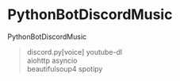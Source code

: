 # PythonBotDiscordMusic
PythonBotDiscordMusic
> discord.py[voice] 
> youtube-dl  
> aiohttp
> asyncio  
> beautifulsoup4 
> spotipy 

